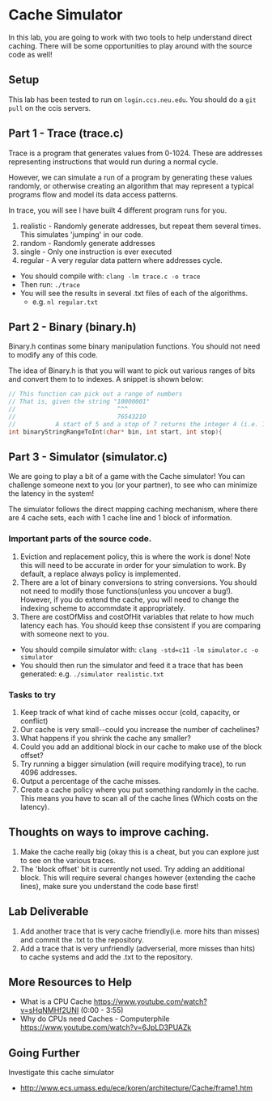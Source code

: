 # Cache Simulator

In this lab, you are going to work with two tools to help understand direct caching. There will be some opportunities to play around with the source code as well!

## Setup

This lab has been tested to run on `login.ccs.neu.edu`. You should do a `git pull` on the ccis servers.

## Part 1 - Trace (trace.c)

Trace is a program that generates values from 0-1024. These are addresses representing instructions that would run during a normal cycle.

However, we can simulate a run of a program by generating these values randomly, or otherwise creating an algorithm that may represent a typical programs flow and model its data access patterns.

In trace, you will see I have built 4 different program runs for you.

1. realistic - Randomly generate addresses, but repeat them several times. This simulates 'jumping' in our code.
2. random - Randomly generate addresses
3. single - Only one instruction is ever executed
4. regular - A very regular data pattern where addresses cycle.

* You should compile with: `clang -lm trace.c -o trace`
* Then run: `./trace`
* You will see the results in several .txt files of each of the algorithms.
  * e.g. `nl regular.txt`

## Part 2 - Binary (binary.h)

Binary.h continas some binary manipulation functions. You should not need to modify any of this code.

The idea of Binary.h is that you will want to pick out various ranges of bits and convert them to to indexes. A snippet is shown below:

```c
// This function can pick out a range of numbers
// That is, given the string "10000001"
//                            ^^^
//                            76543210
//           A start of 5 and a stop of 7 returns the integer 4 (i.e. 100)
int binaryStringRangeToInt(char* bin, int start, int stop){
```

## Part 3 - Simulator (simulator.c)

We are going to play a bit of a game with the Cache simulator! You can challenge someone next to you (or your partner), to see who can minimize the latency in the system!

The simulator follows the direct mapping caching mechanism, where there are 4 cache sets, each with 1 cache line and 1 block of information.

### Important parts of the source code.

1. Eviction and replacement policy, this is where the work is done! Note this will need to be accurate in order for your simulation to work. By default, a replace always policy is implemented.
2. There are a lot of binary conversions to string conversions. You should not need to modify those functions(unless you uncover a bug!). However, if you do extend the cache, you will need to change the indexing scheme to accommdate it appropriately.
3. There are costOfMiss and costOfHit variables that relate to how much latency each has. You should keep thse consistent if you are comparing with someone next to you.

* You should compile simulator with: `clang -std=c11 -lm simulator.c -o simulator`
* You should then run the simulator and feed it a trace that has been generated: e.g. `./simulator realistic.txt`

### Tasks to try

1. Keep track of what kind of cache misses occur (cold, capacity, or conflict)
2. Our cache is very small--could you increase the number of cachelines?
3. What happens if you shrink the cache any smaller?
4. Could you add an additional block in our cache to make use of the block offset?
5. Try running a bigger simulation (will require modifying trace), to run 4096 addresses.
6. Output a percentage of the cache misses.
7. Create a cache policy where you put something randomly in the cache. This means you have to scan all of the cache lines (Which costs on the latency).

## Thoughts on ways to improve caching.

1. Make the cache really big (okay this is a cheat, but you can explore just to see on the various traces.
2. The 'block offset' bit is currently not used. Try adding an additional block. This will require several changes however (extending the cache lines), make sure you understand the code base first!

## Lab Deliverable

1. Add another trace that is very cache friendly(i.e. more hits than misses) and commit the .txt to the repository.
2. Add a trace that is very unfriendly (adverserial, more misses than hits) to cache systems and add the .txt to the repository.

## More Resources to Help

* What is a CPU Cache https://www.youtube.com/watch?v=sHqNMHf2UNI (0:00 - 3:55)
* Why do CPUs need Caches - Computerphile https://www.youtube.com/watch?v=6JpLD3PUAZk

## Going Further

Investigate this cache simulator
* http://www.ecs.umass.edu/ece/koren/architecture/Cache/frame1.htm
